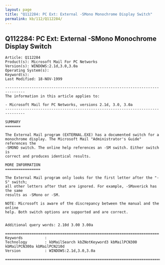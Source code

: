 ```yaml
---
layout: page
title: "Q112284: PC Ext: External -SMono Monochrome Display Switch"
permalink: kb/112/Q112284/
---
```


## Q112284: PC Ext: External -SMono Monochrome Display Switch

	Article: Q112284
	Product(s): Microsoft Mail For PC Networks
	Version(s): WINDOWS:2.1d,3.0,3.0a
	Operating System(s): 
	Keyword(s): 
	Last Modified: 18-NOV-1999
	
	-------------------------------------------------------------------------------
	The information in this article applies to:
	
	- Microsoft Mail for PC Networks, versions 2.1d, 3.0, 3.0a 
	-------------------------------------------------------------------------------
	
	SUMMARY
	=======
	
	The External Mail program (EXTERNAL.EXE) has a documented switch for a
	monochrome display. The Microsoft Mail "Administrator's Guide" references the
	-SMONO switch. The online help references an -SM switch. Either switch is
	correct and produces identical results.
	
	MORE INFORMATION
	================
	
	The External Mail program only looks for the first letter after the "-S" switch;
	all other letters after that are ignored. For example, -SMaverick has the same
	results as -SMono or -SM.
	
	NOTE: Microsoft is aware of the discrepancy between the manual and the online
	help. Both switch options are supported and are correct.
	
	
	Additional query words: 2.10d 3.00 3.00a
	
	======================================================================
	Keywords          :  
	Technology        : kbMailSearch kbZNotKeyword3 kbMailPCN300 kbMailPCN300a kbMailPCN210d
	Version           : WINDOWS:2.1d,3.0,3.0a
	
	=============================================================================
	
